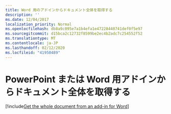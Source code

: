 ```yaml
---
title: Word 用のアドインからドキュメント全体を取得する
description: ''
ms.date: 12/04/2017
localization_priority: Normal
ms.openlocfilehash: db8a9c095e7a1b4efa1e47228440741def0f5e97
ms.sourcegitcommit: d15bca2c12732f8599be2ec4b2adc7c254552f52
ms.translationtype: MT
ms.contentlocale: ja-JP
ms.lasthandoff: 02/12/2020
ms.locfileid: "41950489"
---
```

# <a name="get-the-whole-document-from-an-add-in-for-powerpoint-or-word"></a>PowerPoint または Word 用アドインからドキュメント全体を取得する

[!include[Get the whole document from an add-in for Word](../includes/file-get-the-whole-document-from-an-add-in-for-powerpoint-or-word.md)]
